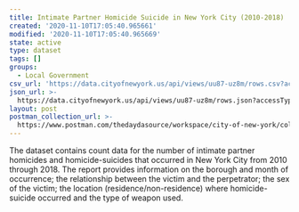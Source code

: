```yaml
---
title: Intimate Partner Homicide Suicide in New York City (2010-2018)
created: '2020-11-10T17:05:40.965661'
modified: '2020-11-10T17:05:40.965669'
state: active
type: dataset
tags: []
groups:
  - Local Government
csv_url: 'https://data.cityofnewyork.us/api/views/uu87-uz8m/rows.csv?accessType=DOWNLOAD'
json_url: >-
  https://data.cityofnewyork.us/api/views/uu87-uz8m/rows.json?accessType=DOWNLOAD
layout: post
postman_collection_url: >-
  https://www.postman.com/thedaydasource/workspace/city-of-new-york/collection/15909983-af0a900c-1279-40c5-9215-b7125b941b5e
---
```

The dataset contains count data for the number of intimate partner homicides and homicide-suicides that occurred in New York City from 2010 through 2018. The report provides information on the borough and month of occurrence; the relationship between the victim and the perpetrator; the sex of the victim; the location (residence/non-residence) where homicide-suicide occurred and the type of weapon used.
